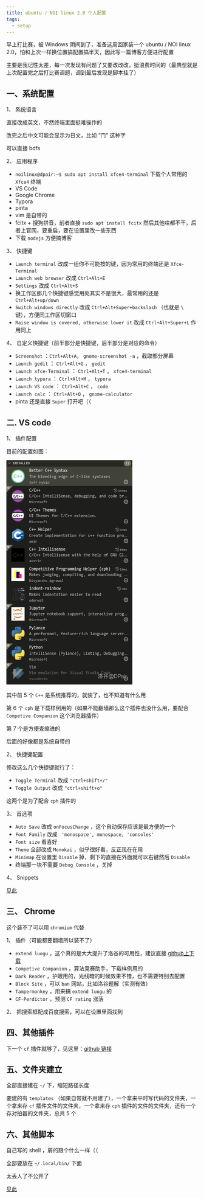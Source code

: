 ```yaml
---
title: ubuntu / NOI linux 2.0 个人配置
tags:
  - setup
---
```


早上打比赛，被 Windows 阴间到了，准备这周回家装一个 ubuntu / NOI linux 2.0，怕和上次一样换位置搞配置搞半天，因此写一篇博客方便进行配置

主要是我记性太差，每一次发现有问题了又要改改改，挺浪费时间的（最典型就是上次配置完之后打比赛调题，调到最后发现是脚本挂了）

## 一、系统配置

1、 系统语言

直接改成英文，不然终端里面挺难操作的

改完之后中文可能会显示为日文，比如 “门” 这种字

可以直接 bdfs

2、 应用程序

+ `noilinux@dpair:~$ sudo apt install xfce4-terminal` 下载个人常用的 `Xfce4` 终端
+ VS Code
+ Google Chrome
+ Typora
+ pinta
+ vim 是自带的
+ fcitx + 搜狗拼音，前者直接 `sudo apt install fcitx` 然后其他啥都不干，后者上官网，要重启，要在设置里改一些东西
+ 下载 `nodejs` 方便搞博客


3、 快捷键

+ `Launch terminal` 改成一组你不可能按的键，因为常用的终端还是 `Xfce-Terminal`
+ `Launch web browser` 改成 `Ctrl+Alt+E`
+ `Settings` 改成 `Ctrl+Alt+S`
+ 换工作区那几个快捷键感觉用处其实不是很大，最常用的还是 `Ctrl+Alt+up/down`
+ `Switch windows directly` 改成 `Ctrl+Alt+Super+backslash` （也就是 `\` 键），方便同工作区切窗口
+ `Raise window is covered, otherwise lower it` 改成 `Ctrl+Alt+Super+L` 作用同上

4、 自定义快捷键（前半部分是快捷键，后半部分是对应的命令）

+ `Screenshot` ：`Ctrl+Alt+A`， `gnome-screenshot -a` ，截取部分屏幕
+ `Launch gedit` ： `Ctrl+Alt+G` ， `gedit` 
+ `Launch xfce-Terminal` ： `Ctrl+Alt+T` ， `xfce4-terminal`
+ `Launch typora` ： `Ctrl+Alt+M` ， `typora`
+ `Launch VS code` ： `Ctrl+Alt+C` ， `code`
+ `Launch calc` ： `Ctrl+Alt+Q` ， `gnome-calculator`
+ pinta 还是直接 `Super` 打开吧（（


## 二. VS code

1、 插件配置

目前的配置如图：

![](./pic1.png)

其中前 5 个 `C++` 是系统推荐的，就装了，也不知道有什么用

第 6 个 `cph` 是下载样例用的（如果不能翻墙那么这个插件也没什么用，要配合 `Competive Companion` 这个浏览器插件）

第 7 个是方便查缩进的

后面的好像都是系统自带的

2、 快捷键配置

修改这么几个快捷键就行了：

+ `Toggle Terminal` 改成 `"ctrl+shift+/"`
+ `Toggle Output` 改成 `"ctrl+shift+o"`

这两个是为了配合 `cph` 插件的

3、 首选项

+ `Auto Save` 改成 `onFocusChange` ，这个自动保存应该是最方便的一个
+ `Font Family` 改成 ` 'monospace', monospace, 'consoles'`
+ `Font size` 看喜好
+ `Theme` 全部改成 `Monokai` ，似乎很好看，反正现在在用
+ `Minimap` 在设置里 `Disable` 掉，剩下的直接在外面就可以右键然后 `Disable`
+ 终端那一块不需要 `Debug Console` ，关掉

4、 Snippets

[见此](https://www.luogu.com.cn/paste/ygkduhdq)

## 三、 Chrome

这个装不了可以用 `chromium` 代替

1、 插件（可能都要翻墙所以装不了）

+ `extend luogu` ，这个真的是大大提升了洛谷的可用性，建议直接 [github上下载](https://github.com/extend-luogu/extend-luogu)
+ `Competive Companion` ，算法竞赛助手，下载样例用的
+ `Dark Reader` ，护眼用的，光线暗的时候效果不错，也不需要特别去配置
+ `Block Site` ，可以 `ban` 网站，比如洛谷题解（实测有效）
+ `Tampermonkey` ，用来搞 `extend luogu` 的
+ `CF-Perdictor` ，预测 `CF rating` 涨落 

2、 把搜索框配成百度搜索，可以在设置里面找到

## 四、其他插件

下一个 `cf` 插件就够了，见这里：[github 链接](https://github.com/xalanq/cf-tool)

## 五、文件夹建立

全部直接建在 `~/` 下，缩短路径长度

要建的有 `templates` （如果自带就不用建了），一个拿来平时写代码的文件夹，一个拿来存 `cf` 插件文件的文件夹，一个拿来存 `cph` 插件的文件的文件夹，还有一个存对拍器的文件夹，总共 5 个

## 六、其他脚本

自己写的 shell ，屑的跟个什么一样（（

全部要放在 `~/.local/bin/` 下面

太丢人了不公开了

[见此](https://www.luogu.com.cn/paste/00r6zdgb)



